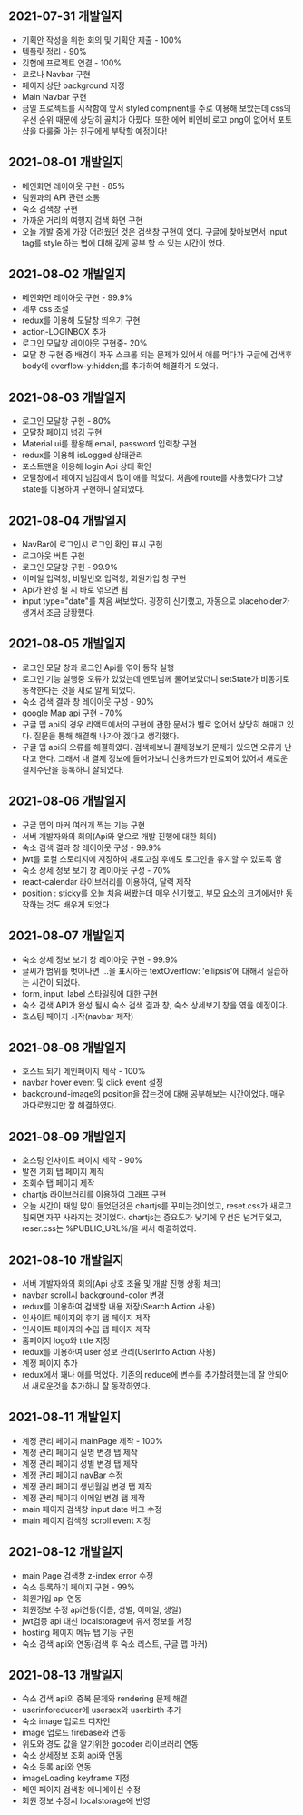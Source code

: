 ## 2021-07-31 개발일지

- 기획안 작성을 위한 회의 및 기획안 제출 - 100%
- 템플릿 정리 - 90%
- 깃헙에 프로젝트 연결 - 100%
- 코로나 Navbar 구현
- 페이지 상단 background 지정
- Main Navbar 구현
- 금일 프로젝트를 시작함에 앞서 styled compnent를 주로 이용해 보았는데 css의 우선 순위 때문에 상당히 골치가 아팠다. 또한 에어 비엔비 로고 png이 없어서 포토샵을 다룰줄 아는 친구에게 부탁할 예정이다!

## 2021-08-01 개발일지

- 메인화면 레이아웃 구현 - 85%
- 팀원과의 API 관련 소통
- 숙소 검색창 구현
- 가까운 거리의 여행지 검색 화면 구현
- 오늘 개발 중에 가장 어려웠던 것은 검색창 구현이 었다. 구글에 찾아보면서 input tag를 style 하는 법에 대해 깊게 공부 할 수 있는 시간이 었다.

## 2021-08-02 개발일지

- 메인화면 레이아웃 구현 - 99.9%
- 세부 css 조절
- redux를 이용해 모달창 띄우기 구현
- action-LOGINBOX 추가
- 로그인 모달창 레이아웃 구현중- 20%
- 모달 창 구현 중 배경이 자꾸 스크롤 되는 문제가 있어서 애를 먹다가 구글에 검색후 body에 overflow-y:hidden;를 추가하여 해결하게 되었다.

## 2021-08-03 개발일지

- 로그인 모달창 구현 - 80%
- 모달창 페이지 넘김 구현
- Material ui를 활용해 email, password 입력창 구현
- redux를 이용해 isLogged 상태관리
- 포스트맨을 이용해 login Api 상태 확인
- 모달창에서 페이지 넘김에서 많이 애를 먹었다. 처음에 route를 사용했다가 그냥 state를 이용하여 구현하니 잘되었다.

## 2021-08-04 개발일지

- NavBar에 로그인시 로그인 확인 표시 구현
- 로그아웃 버튼 구현
- 로그인 모달창 구현 - 99.9%
- 이메일 입력창, 비밀번호 입력창, 회원가입 창 구현
- Api가 완성 될 시 바로 엮으면 됨
- input type="date"를 처음 써보았다. 굉장히 신기했고, 자동으로 placeholder가 생겨서 조금 당황했다.

## 2021-08-05 개발일지

- 로그인 모달 창과 로그인 Api를 엮어 동작 실행
- 로그인 기능 실행중 오류가 있었는데 멘토님께 물어보았더니 setState가 비동기로 동작한다는 것을 새로 알게 되었다.
- 숙소 검색 결과 창 레이아웃 구성 - 90%
- google Map api 구현 - 70%
- 구글 맵 api의 경우 리액트에서의 구현에 관한 문서가 별로 없어서 상당히 해매고 있다. 질문을 통해 해결해 나가야 겠다고 생각했다.
- 구글 맵 api의 오류를 해결하였다. 검색해보니 결제정보가 문제가 있으면 오류가 난다고 한다. 그래서 내 결제 정보에 들어가보니 신용카드가 만료되어 있어서 새로운 결제수단을 등록하니 잘되었다.

## 2021-08-06 개발일지

- 구글 맵의 마커 여러개 찍는 기능 구현
- 서버 개발자와의 회의(Api와 앞으로 개발 진행에 대한 회의)
- 숙소 검색 결과 창 레이아웃 구성 - 99.9%
- jwt를 로컬 스토리지에 저장하여 새로고침 후에도 로그인을 유지할 수 있도록 함
- 숙소 상세 정보 보기 창 레이아웃 구성 - 70%
- react-calendar 라이브러리를 이용하여, 달력 제작
- position : sticky를 오늘 처음 써봤는데 매우 신기했고, 부모 요소의 크기에서만 동작하는 것도 배우게 되었다.

## 2021-08-07 개발일지

- 숙소 상세 정보 보기 창 레이아웃 구현 - 99.9%
- 글씨가 범위를 벗어나면 ...을 표시하는 textOverflow: 'ellipsis'에 대해서 실습하는 시간이 되었다.
- form, input, label 스타일링에 대한 구현
- 숙소 검색 API가 완성 될시 숙소 검색 결과 창, 숙소 상세보기 창을 엮을 예정이다.
- 호스팅 페이지 시작(navbar 제작)

## 2021-08-08 개발일지

- 호스트 되기 메인페이지 제작 - 100%
- navbar hover event 및 click event 설정
- background-image의 position을 잡는것에 대해 공부해보는 시간이었다. 매우 까다로웠지만 잘 해결하였다.

## 2021-08-09 개발일지

- 호스팅 인사이트 페이지 제작 - 90%
- 발전 기회 탭 페이지 제작
- 조회수 탭 페이지 제작
- chartjs 라이브러리를 이용하여 그래프 구현
- 오늘 시간이 재일 많이 들었던것은 chartjs를 꾸미는것이었고, reset.css가 새로고침되면 자꾸 사라지는 것이었다. chartjs는 중요도가 낮기에 우선은 넘겨두었고, reser.css는 %PUBLIC_URL%/을 써서 해결하였다.

## 2021-08-10 개발일지

- 서버 개발자와의 회의(Api 상호 조율 및 개발 진행 상황 체크)
- navbar scroll시 background-color 변경
- redux를 이용하여 검색할 내용 저장(Search Action 사용)
- 인사이트 페이지의 후기 탭 페이지 제작
- 인사이트 페이지의 수입 탭 페이지 제작
- 홈페이지 logo와 title 지정
- redux를 이용하여 user 정보 관리(UserInfo Action 사용)
- 계정 페이지 추가
- redux에서 꽤나 애를 먹었다. 기존의 reduce에 변수를 추가할려했는데 잘 안되어서 새로운것을 추가하니 잘 동작하였다.

## 2021-08-11 개발일지

- 계정 관리 페이지 mainPage 제작 - 100%
- 계정 관리 페이지 실명 변경 탭 제작
- 계정 관리 페이지 성별 변경 탭 제작
- 계정 관리 페이지 navBar 수정
- 계정 관리 페이지 생년월일 변경 탭 제작
- 계정 관리 페이지 이메일 변경 탭 제작
- main 페이지 검색창 input date 버그 수정
- main 페이지 검색창 scroll event 지정

## 2021-08-12 개발일지

- main Page 검색창 z-index error 수정
- 숙소 등록하기 페이지 구현 - 99%
- 회원가입 api 연동
- 회원정보 수정 api연동(이름, 성별, 이메일, 생일)
- jwt검증 api 대신 localstorage에 유저 정보를 저장
- hosting 페이지 메뉴 탭 기능 구현
- 숙소 검색 api와 연동(검색 후 숙소 리스트, 구글 맵 마커)

## 2021-08-13 개발일지

- 숙소 검색 api의 중복 문제와 rendering 문제 해결
- userinforeducer에 usersex와 userbirth 추가
- 숙소 image 업로드 디자인
- image 업로드 firebase와 연동
- 위도와 경도 값을 알기위한 gocoder 라이브러리 연동
- 숙소 상세정보 조회 api와 연동
- 숙소 등록 api와 연동
- imageLoading keyframe 지정
- 메인 페이지 검색창 애니메이션 수정
- 회원 정보 수정시 localstorage에 반영

